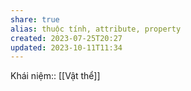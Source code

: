 ```yaml
---
share: true
alias: thuộc tính, attribute, property
created: 2023-07-25T20:27
updated: 2023-10-11T11:34
---
```

Khái niệm:: [[Vật thể]]
